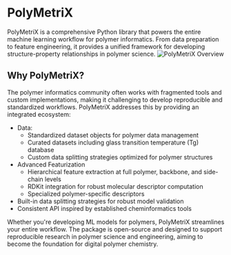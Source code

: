 # PolyMetriX

PolyMetriX is a comprehensive Python library that powers the entire machine learning workflow for polymer informatics. From data preparation to feature engineering, it provides a unified framework for developing structure-property relationships in polymer science.
![PolyMetriX Overview](figures/overview_polymetrix.png)

## Why PolyMetriX?

The polymer informatics community often works with fragmented tools and custom implementations, making it challenging to develop reproducible and standardized workflows. PolyMetriX addresses this by providing an integrated ecosystem:

- Data:
  - Standardized dataset objects for polymer data management
  - Curated datasets including glass transition temperature (Tg) database
  - Custom data splitting strategies optimized for polymer structures
- Advanced Featurization
  - Hierarchical feature extraction at full polymer, backbone, and side-chain levels
  - RDKit integration for robust molecular descriptor computation
  - Specialized polymer-specific descriptors
- Built-in data splitting strategies for robust model validation
- Consistent API inspired by established cheminformatics tools

Whether you're developing ML models for polymers, PolyMetriX streamlines your entire workflow. The package is open-source and designed to support reproducible research in polymer science and engineering, aiming to become the foundation for digital polymer chemistry.
